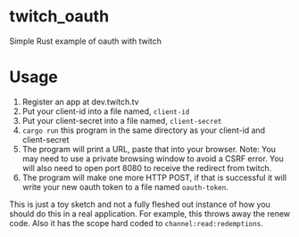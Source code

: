# twitch_oauth
Simple Rust example of oauth with twitch

# Usage

1. Register an app at dev.twitch.tv
1. Put your client-id into a file named, `client-id`
1. Put your client-secret into a file named, `client-secret`
1. `cargo run` this program in the same directory as your client-id and client-secret
1. The program will print a URL, paste that into your browser. Note: You may need to use a private browsing window to avoid a CSRF error. You will also need to open port 8080 to receive the redirect from twitch.
1. The program will make one more HTTP POST, if that is successful it will write your new oauth token to a file named `oauth-token`.

This is just a toy sketch and not a fully fleshed out instance of how you should do this in a real application. For example, this throws away the renew code. Also it has the scope hard coded to `channel:read:redemptions`.
